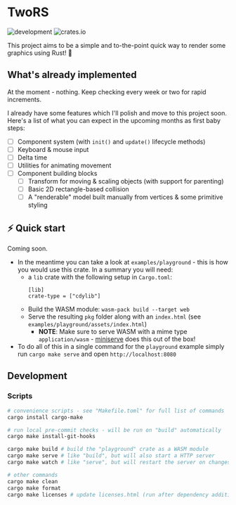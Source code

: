 # TwoRS

![development](https://img.shields.io/badge/maintenance%20status-actively%20developed-brightgreen)
![crates.io](https://img.shields.io/crates/v/twors)

This project aims to be a simple and to-the-point quick way to render some
graphics using Rust! :crab:

## What's already implemented

At the moment - nothing. Keep checking every week or two for rapid increments.

I already have some features which I'll polish and move to this project soon.
Here's a list of what you can expect in the upcoming months as first baby steps:

- [ ] Component system (with `init()` and `update()` lifecycle methods)
- [ ] Keyboard & mouse input
- [ ] Delta time
- [ ] Utilities for animating movement
- [ ] Component building blocks
    - [ ] Transform for moving & scaling objects (with support for parenting)
    - [ ] Basic 2D rectangle-based collision
    - [ ] A "renderable" model built manually from vertices & some primitive styling

## :zap: Quick start

Coming soon.

- In the meantime you can take a look at `examples/playground` - this is how you
  would use this crate. In a summary you will need:
    - a `lib` crate with the following setup in `Cargo.toml`:
        ```
        [lib]
        crate-type = ["cdylib"]
        ```
    - Build the WASM module: `wasm-pack build --target web`
    - Serve the resulting `pkg` folder along with an `index.html` (see `examples/playground/assets/index.html`)
        - **NOTE**: Make sure to serve WASM with a mime type `application/wasm` - [miniserve](https://github.com/svenstaro/miniserve)
          does this out of the box!
- To do all of this in a single command for the `playground` example simply run `cargo make serve` and open `http://localhost:8080`

## Development

### Scripts

```bash
# convenience scripts - see "Makefile.toml" for full list of commands
cargo install cargo-make

# run local pre-commit checks - will be run on "build" automatically
cargo make install-git-hooks

cargo make build # build the "playground" crate as a WASM module
cargo make serve # like "build", but will also start a HTTP server
cargo make watch # like "serve", but will restart the server on changes

# other commands
cargo make clean
cargo make format
cargo make licenses # update licenses.html (run after dependency addition/removal)
```
